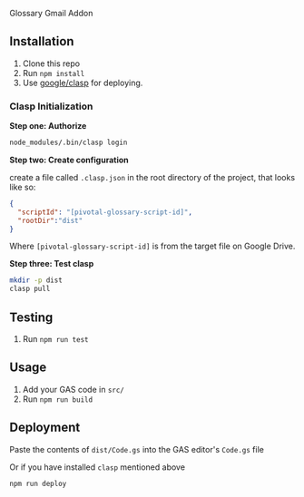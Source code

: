 Glossary Gmail Addon

## Installation

1. Clone this repo
1. Run `npm install`
1. Use [google/clasp](https://github.com/google/clasp) for deploying. 

### Clasp Initialization

**Step one: Authorize**
```bash
node_modules/.bin/clasp login
```

**Step two: Create configuration**

create a file called `.clasp.json` in the root directory of the project, that looks like so:

```json
{
  "scriptId": "[pivotal-glossary-script-id]",
  "rootDir":"dist"
}
```

Where `[pivotal-glossary-script-id]` is from the target file on Google Drive.

**Step three: Test clasp**
```bash
mkdir -p dist
clasp pull
```

## Testing

1. Run  `npm run test`

## Usage

1. Add your GAS code in `src/`
1. Run `npm run build`

## Deployment

Paste the contents of `dist/Code.gs` into the GAS editor's `Code.gs` file

Or if you have installed `clasp` mentioned above

```bash
npm run deploy
```
